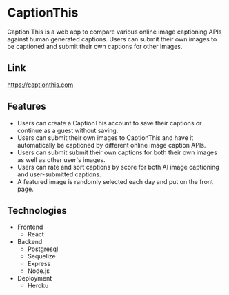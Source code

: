 # CaptionThis
Caption This is a web app to compare various online image captioning APIs against human generated captions. Users can submit their own images to be captioned and submit their own captions for other images.

## Link
https://captionthis.com

## Features
- Users can create a CaptionThis account to save their captions or continue as a guest without saving.
- Users can submit their own images to CaptionThis and have it automatically be captioned by different online image caption APIs.
- Users can submit submit their own captions for both their own images as well as other user's images.
- Users can rate and sort captions by score for both AI image captioning and user-submitted captions.
- A featured image is randomly selected each day and put on the front page.

## Technologies
- Frontend
  - React
- Backend
  - Postgresql
  - Sequelize
  - Express
  - Node.js  
- Deployment
  - Heroku
